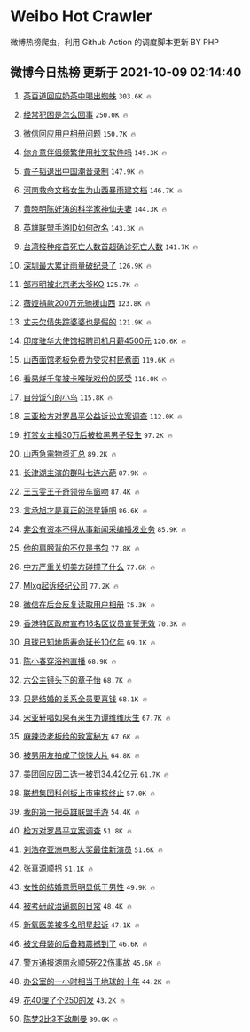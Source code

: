 # Weibo Hot Crawler 



微博热榜爬虫，利用 Github Action 的调度脚本更新 BY PHP 


## 微博今日热榜 更新于 2021-10-09 02:14:40 
1. [茶百道回应奶茶中喝出蜘蛛](https://s.weibo.com/weibo?q=%23%E8%8C%B6%E7%99%BE%E9%81%93%E5%9B%9E%E5%BA%94%E5%A5%B6%E8%8C%B6%E4%B8%AD%E5%96%9D%E5%87%BA%E8%9C%98%E8%9B%9B%23&Refer=top) `303.6K 🔥` 

1. [经常犯困是怎么回事](https://s.weibo.com/weibo?q=%23%E7%BB%8F%E5%B8%B8%E7%8A%AF%E5%9B%B0%E6%98%AF%E6%80%8E%E4%B9%88%E5%9B%9E%E4%BA%8B%23&Refer=top) `250.0K 🔥` 

1. [微信回应用户相册问题](https://s.weibo.com/weibo?q=%23%E5%BE%AE%E4%BF%A1%E5%9B%9E%E5%BA%94%E7%94%A8%E6%88%B7%E7%9B%B8%E5%86%8C%E9%97%AE%E9%A2%98%23&Refer=top) `150.7K 🔥` 

1. [你介意伴侣频繁使用社交软件吗](https://s.weibo.com/weibo?q=%23%E4%BD%A0%E4%BB%8B%E6%84%8F%E4%BC%B4%E4%BE%A3%E9%A2%91%E7%B9%81%E4%BD%BF%E7%94%A8%E7%A4%BE%E4%BA%A4%E8%BD%AF%E4%BB%B6%E5%90%97%23&Refer=top) `149.3K 🔥` 

1. [黄子韬退出中国潮音录制](https://s.weibo.com/weibo?q=%23%E9%BB%84%E5%AD%90%E9%9F%AC%E9%80%80%E5%87%BA%E4%B8%AD%E5%9B%BD%E6%BD%AE%E9%9F%B3%E5%BD%95%E5%88%B6%23&Refer=top) `147.9K 🔥` 

1. [河南救命文档女生为山西暴雨建文档](https://s.weibo.com/weibo?q=%23%E6%B2%B3%E5%8D%97%E6%95%91%E5%91%BD%E6%96%87%E6%A1%A3%E5%A5%B3%E7%94%9F%E4%B8%BA%E5%B1%B1%E8%A5%BF%E6%9A%B4%E9%9B%A8%E5%BB%BA%E6%96%87%E6%A1%A3%23&Refer=top) `146.7K 🔥` 

1. [黄晓明陈好演的科学家神仙夫妻](https://s.weibo.com/weibo?q=%23%E9%BB%84%E6%99%93%E6%98%8E%E9%99%88%E5%A5%BD%E6%BC%94%E7%9A%84%E7%A7%91%E5%AD%A6%E5%AE%B6%E7%A5%9E%E4%BB%99%E5%A4%AB%E5%A6%BB%23&Refer=top) `144.3K 🔥` 

1. [英雄联盟手游ID如何改名](https://s.weibo.com/weibo?q=%23%E8%8B%B1%E9%9B%84%E8%81%94%E7%9B%9F%E6%89%8B%E6%B8%B8ID%E5%A6%82%E4%BD%95%E6%94%B9%E5%90%8D%23&Refer=top) `143.3K 🔥` 

1. [台湾接种疫苗死亡人数首超确诊死亡人数](https://s.weibo.com/weibo?q=%23%E5%8F%B0%E6%B9%BE%E6%8E%A5%E7%A7%8D%E7%96%AB%E8%8B%97%E6%AD%BB%E4%BA%A1%E4%BA%BA%E6%95%B0%E9%A6%96%E8%B6%85%E7%A1%AE%E8%AF%8A%E6%AD%BB%E4%BA%A1%E4%BA%BA%E6%95%B0%23&Refer=top) `141.7K 🔥` 

1. [深圳最大累计雨量破纪录了](https://s.weibo.com/weibo?q=%23%E6%B7%B1%E5%9C%B3%E6%9C%80%E5%A4%A7%E7%B4%AF%E8%AE%A1%E9%9B%A8%E9%87%8F%E7%A0%B4%E7%BA%AA%E5%BD%95%E4%BA%86%23&Refer=top) `126.9K 🔥` 

1. [邹市明被北京老大爷KO](https://s.weibo.com/weibo?q=%23%E9%82%B9%E5%B8%82%E6%98%8E%E8%A2%AB%E5%8C%97%E4%BA%AC%E8%80%81%E5%A4%A7%E7%88%B7KO%23&Refer=top) `125.7K 🔥` 

1. [薇娅捐款200万元驰援山西](https://s.weibo.com/weibo?q=%23%E8%96%87%E5%A8%85%E6%8D%90%E6%AC%BE200%E4%B8%87%E5%85%83%E9%A9%B0%E6%8F%B4%E5%B1%B1%E8%A5%BF%23&Refer=top) `123.8K 🔥` 

1. [丈夫欠债失踪婆婆也是假的](https://s.weibo.com/weibo?q=%23%E4%B8%88%E5%A4%AB%E6%AC%A0%E5%80%BA%E5%A4%B1%E8%B8%AA%E5%A9%86%E5%A9%86%E4%B9%9F%E6%98%AF%E5%81%87%E7%9A%84%23&Refer=top) `121.9K 🔥` 

1. [印度驻华大使馆招聘司机月薪4500元](https://s.weibo.com/weibo?q=%23%E5%8D%B0%E5%BA%A6%E9%A9%BB%E5%8D%8E%E5%A4%A7%E4%BD%BF%E9%A6%86%E6%8B%9B%E8%81%98%E5%8F%B8%E6%9C%BA%E6%9C%88%E8%96%AA4500%E5%85%83%23&Refer=top) `120.6K 🔥` 

1. [山西面馆老板免费为受灾村民煮面](https://s.weibo.com/weibo?q=%23%E5%B1%B1%E8%A5%BF%E9%9D%A2%E9%A6%86%E8%80%81%E6%9D%BF%E5%85%8D%E8%B4%B9%E4%B8%BA%E5%8F%97%E7%81%BE%E6%9D%91%E6%B0%91%E7%85%AE%E9%9D%A2%23&Refer=top) `119.6K 🔥` 

1. [看易烊千玺被卡喉咙戏份的感受](https://s.weibo.com/weibo?q=%23%E7%9C%8B%E6%98%93%E7%83%8A%E5%8D%83%E7%8E%BA%E8%A2%AB%E5%8D%A1%E5%96%89%E5%92%99%E6%88%8F%E4%BB%BD%E7%9A%84%E6%84%9F%E5%8F%97%23&Refer=top) `116.0K 🔥` 

1. [自带饭勺的小鸟](https://s.weibo.com/weibo?q=%23%E8%87%AA%E5%B8%A6%E9%A5%AD%E5%8B%BA%E7%9A%84%E5%B0%8F%E9%B8%9F%23&Refer=top) `115.8K 🔥` 

1. [三亚检方对罗昌平公益诉讼立案调查](https://s.weibo.com/weibo?q=%23%E4%B8%89%E4%BA%9A%E6%A3%80%E6%96%B9%E5%AF%B9%E7%BD%97%E6%98%8C%E5%B9%B3%E5%85%AC%E7%9B%8A%E8%AF%89%E8%AE%BC%E7%AB%8B%E6%A1%88%E8%B0%83%E6%9F%A5%23&Refer=top) `112.0K 🔥` 

1. [打赏女主播30万后被拉黑男子轻生](https://s.weibo.com/weibo?q=%23%E6%89%93%E8%B5%8F%E5%A5%B3%E4%B8%BB%E6%92%AD30%E4%B8%87%E5%90%8E%E8%A2%AB%E6%8B%89%E9%BB%91%E7%94%B7%E5%AD%90%E8%BD%BB%E7%94%9F%23&Refer=top) `97.2K 🔥` 

1. [山西急需物资汇总](https://s.weibo.com/weibo?q=%23%E5%B1%B1%E8%A5%BF%E6%80%A5%E9%9C%80%E7%89%A9%E8%B5%84%E6%B1%87%E6%80%BB%23&Refer=top) `89.2K 🔥` 

1. [长津湖主演的群叫七连六葩](https://s.weibo.com/weibo?q=%23%E9%95%BF%E6%B4%A5%E6%B9%96%E4%B8%BB%E6%BC%94%E7%9A%84%E7%BE%A4%E5%8F%AB%E4%B8%83%E8%BF%9E%E5%85%AD%E8%91%A9%23&Refer=top) `87.9K 🔥` 

1. [王玉雯王子奇领带车窗吻](https://s.weibo.com/weibo?q=%23%E7%8E%8B%E7%8E%89%E9%9B%AF%E7%8E%8B%E5%AD%90%E5%A5%87%E9%A2%86%E5%B8%A6%E8%BD%A6%E7%AA%97%E5%90%BB%23&Refer=top) `87.4K 🔥` 

1. [言承旭才是真正的流星锤吧](https://s.weibo.com/weibo?q=%23%E8%A8%80%E6%89%BF%E6%97%AD%E6%89%8D%E6%98%AF%E7%9C%9F%E6%AD%A3%E7%9A%84%E6%B5%81%E6%98%9F%E9%94%A4%E5%90%A7%23&Refer=top) `86.6K 🔥` 

1. [非公有资本不得从事新闻采编播发业务](https://s.weibo.com/weibo?q=%E9%9D%9E%E5%85%AC%E6%9C%89%E8%B5%84%E6%9C%AC%E4%B8%8D%E5%BE%97%E4%BB%8E%E4%BA%8B%E6%96%B0%E9%97%BB%E9%87%87%E7%BC%96%E6%92%AD%E5%8F%91%E4%B8%9A%E5%8A%A1&Refer=top) `85.9K 🔥` 

1. [他的肩膀背的不仅是书包](https://s.weibo.com/weibo?q=%23%E4%BB%96%E7%9A%84%E8%82%A9%E8%86%80%E8%83%8C%E7%9A%84%E4%B8%8D%E4%BB%85%E6%98%AF%E4%B9%A6%E5%8C%85%23&Refer=top) `77.8K 🔥` 

1. [中方严重关切美方碰撞了什么](https://s.weibo.com/weibo?q=%23%E4%B8%AD%E6%96%B9%E4%B8%A5%E9%87%8D%E5%85%B3%E5%88%87%E7%BE%8E%E6%96%B9%E7%A2%B0%E6%92%9E%E4%BA%86%E4%BB%80%E4%B9%88%23&Refer=top) `77.6K 🔥` 

1. [Mlxg起诉经纪公司](https://s.weibo.com/weibo?q=%23Mlxg%E8%B5%B7%E8%AF%89%E7%BB%8F%E7%BA%AA%E5%85%AC%E5%8F%B8%23&Refer=top) `77.2K 🔥` 

1. [微信在后台反复读取用户相册](https://s.weibo.com/weibo?q=%E5%BE%AE%E4%BF%A1%E5%9C%A8%E5%90%8E%E5%8F%B0%E5%8F%8D%E5%A4%8D%E8%AF%BB%E5%8F%96%E7%94%A8%E6%88%B7%E7%9B%B8%E5%86%8C&Refer=top) `75.3K 🔥` 

1. [香港特区政府宣布16名区议员宣誓无效](https://s.weibo.com/weibo?q=%23%E9%A6%99%E6%B8%AF%E7%89%B9%E5%8C%BA%E6%94%BF%E5%BA%9C%E5%AE%A3%E5%B8%8316%E5%90%8D%E5%8C%BA%E8%AE%AE%E5%91%98%E5%AE%A3%E8%AA%93%E6%97%A0%E6%95%88%23&Refer=top) `70.3K 🔥` 

1. [月球已知地质寿命延长10亿年](https://s.weibo.com/weibo?q=%23%E6%9C%88%E7%90%83%E5%B7%B2%E7%9F%A5%E5%9C%B0%E8%B4%A8%E5%AF%BF%E5%91%BD%E5%BB%B6%E9%95%BF10%E4%BA%BF%E5%B9%B4%23&Refer=top) `69.1K 🔥` 

1. [陈小春穿浴袍直播](https://s.weibo.com/weibo?q=%E9%99%88%E5%B0%8F%E6%98%A5%E7%A9%BF%E6%B5%B4%E8%A2%8D%E7%9B%B4%E6%92%AD&Refer=top) `68.9K 🔥` 

1. [六公主镜头下的章子怡](https://s.weibo.com/weibo?q=%23%E5%85%AD%E5%85%AC%E4%B8%BB%E9%95%9C%E5%A4%B4%E4%B8%8B%E7%9A%84%E7%AB%A0%E5%AD%90%E6%80%A1%23&Refer=top) `68.7K 🔥` 

1. [只是结婚的关系全员要喜钱](https://s.weibo.com/weibo?q=%23%E5%8F%AA%E6%98%AF%E7%BB%93%E5%A9%9A%E7%9A%84%E5%85%B3%E7%B3%BB%E5%85%A8%E5%91%98%E8%A6%81%E5%96%9C%E9%92%B1%23&Refer=top) `68.1K 🔥` 

1. [宋亚轩唱如果有来生为谭维维庆生](https://s.weibo.com/weibo?q=%23%E5%AE%8B%E4%BA%9A%E8%BD%A9%E5%94%B1%E5%A6%82%E6%9E%9C%E6%9C%89%E6%9D%A5%E7%94%9F%E4%B8%BA%E8%B0%AD%E7%BB%B4%E7%BB%B4%E5%BA%86%E7%94%9F%23&Refer=top) `67.7K 🔥` 

1. [麻辣烫老板给的致富秘方](https://s.weibo.com/weibo?q=%23%E9%BA%BB%E8%BE%A3%E7%83%AB%E8%80%81%E6%9D%BF%E7%BB%99%E7%9A%84%E8%87%B4%E5%AF%8C%E7%A7%98%E6%96%B9%23&Refer=top) `67.6K 🔥` 

1. [被男朋友拍成了惊悚大片](https://s.weibo.com/weibo?q=%23%E8%A2%AB%E7%94%B7%E6%9C%8B%E5%8F%8B%E6%8B%8D%E6%88%90%E4%BA%86%E6%83%8A%E6%82%9A%E5%A4%A7%E7%89%87%23&Refer=top) `64.8K 🔥` 

1. [美团回应因二选一被罚34.42亿元](https://s.weibo.com/weibo?q=%23%E7%BE%8E%E5%9B%A2%E5%9B%9E%E5%BA%94%E5%9B%A0%E4%BA%8C%E9%80%89%E4%B8%80%E8%A2%AB%E7%BD%9A34.42%E4%BA%BF%E5%85%83%23&Refer=top) `61.7K 🔥` 

1. [联想集团科创板上市审核终止](https://s.weibo.com/weibo?q=%23%E8%81%94%E6%83%B3%E9%9B%86%E5%9B%A2%E7%A7%91%E5%88%9B%E6%9D%BF%E4%B8%8A%E5%B8%82%E5%AE%A1%E6%A0%B8%E7%BB%88%E6%AD%A2%23&Refer=top) `57.0K 🔥` 

1. [我的第一把英雄联盟手游](https://s.weibo.com/weibo?q=%23%E6%88%91%E7%9A%84%E7%AC%AC%E4%B8%80%E6%8A%8A%E8%8B%B1%E9%9B%84%E8%81%94%E7%9B%9F%E6%89%8B%E6%B8%B8%23&Refer=top) `54.4K 🔥` 

1. [检方对罗昌平立案调查](https://s.weibo.com/weibo?q=%23%E6%A3%80%E6%96%B9%E5%AF%B9%E7%BD%97%E6%98%8C%E5%B9%B3%E7%AB%8B%E6%A1%88%E8%B0%83%E6%9F%A5%23&Refer=top) `51.8K 🔥` 

1. [刘浩存亚洲电影大奖最佳新演员](https://s.weibo.com/weibo?q=%23%E5%88%98%E6%B5%A9%E5%AD%98%E4%BA%9A%E6%B4%B2%E7%94%B5%E5%BD%B1%E5%A4%A7%E5%A5%96%E6%9C%80%E4%BD%B3%E6%96%B0%E6%BC%94%E5%91%98%23&Refer=top) `51.6K 🔥` 

1. [张真源顺拐](https://s.weibo.com/weibo?q=%23%E5%BC%A0%E7%9C%9F%E6%BA%90%E9%A1%BA%E6%8B%90%23&Refer=top) `51.1K 🔥` 

1. [女性的结婚意愿明显低于男性](https://s.weibo.com/weibo?q=%23%E5%A5%B3%E6%80%A7%E7%9A%84%E7%BB%93%E5%A9%9A%E6%84%8F%E6%84%BF%E6%98%8E%E6%98%BE%E4%BD%8E%E4%BA%8E%E7%94%B7%E6%80%A7%23&Refer=top) `49.9K 🔥` 

1. [被考研政治逼疯的日常](https://s.weibo.com/weibo?q=%23%E8%A2%AB%E8%80%83%E7%A0%94%E6%94%BF%E6%B2%BB%E9%80%BC%E7%96%AF%E7%9A%84%E6%97%A5%E5%B8%B8%23&Refer=top) `48.4K 🔥` 

1. [新氧医美被多名明星起诉](https://s.weibo.com/weibo?q=%23%E6%96%B0%E6%B0%A7%E5%8C%BB%E7%BE%8E%E8%A2%AB%E5%A4%9A%E5%90%8D%E6%98%8E%E6%98%9F%E8%B5%B7%E8%AF%89%23&Refer=top) `47.1K 🔥` 

1. [被父母装的后备箱震撼到了](https://s.weibo.com/weibo?q=%23%E8%A2%AB%E7%88%B6%E6%AF%8D%E8%A3%85%E7%9A%84%E5%90%8E%E5%A4%87%E7%AE%B1%E9%9C%87%E6%92%BC%E5%88%B0%E4%BA%86%23&Refer=top) `46.6K 🔥` 

1. [警方通报湖南永顺5死22伤事故](https://s.weibo.com/weibo?q=%23%E8%AD%A6%E6%96%B9%E9%80%9A%E6%8A%A5%E6%B9%96%E5%8D%97%E6%B0%B8%E9%A1%BA5%E6%AD%BB22%E4%BC%A4%E4%BA%8B%E6%95%85%23&Refer=top) `45.6K 🔥` 

1. [办公室的一小时相当于地球的十年](https://s.weibo.com/weibo?q=%23%E5%8A%9E%E5%85%AC%E5%AE%A4%E7%9A%84%E4%B8%80%E5%B0%8F%E6%97%B6%E7%9B%B8%E5%BD%93%E4%BA%8E%E5%9C%B0%E7%90%83%E7%9A%84%E5%8D%81%E5%B9%B4%23&Refer=top) `44.2K 🔥` 

1. [花40理了个250的发](https://s.weibo.com/weibo?q=%23%E8%8A%B140%E7%90%86%E4%BA%86%E4%B8%AA250%E7%9A%84%E5%8F%91%23&Refer=top) `43.2K 🔥` 

1. [陈梦2比3不敌蒯曼](https://s.weibo.com/weibo?q=%23%E9%99%88%E6%A2%A62%E6%AF%943%E4%B8%8D%E6%95%8C%E8%92%AF%E6%9B%BC%23&Refer=top) `39.0K 🔥` 

